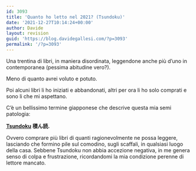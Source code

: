```yaml
---
id: 3093
title: 'Quanto ho letto nel 2021? (Tsundoku)'
date: '2021-12-27T10:14:24+00:00'
author: Davide
layout: revision
guid: 'https://blog.davidegallesi.com/?p=3093'
permalink: '/?p=3093'
---
```


Una trentina di libri, in maniera disordinata, leggendone anche più d’uno in contemporanea (pessima abitudine vero?).

Meno di quanto avrei voluto e potuto.

Poi alcuni libri li ho iniziati e abbandonati, altri per ora li ho solo comprati e sono li che mi aspettano.

C’è un bellissimo termine giapponese che descrive questa mia semi patologia:

**[Tsundoku](https://it.wikipedia.org/wiki/Tsundoku) 積ん読.**

Ovvero comprare più libri di quanti ragionevolmente ne possa leggere, lasciando che formino pile sul comodino, sugli scaffali, in qualsiasi luogo della casa. Sebbene Tsundoku non abbia accezione negativa, in me genera senso di colpa e frustrazione, ricordandomi la mia condizione perenne di lettore mancato.